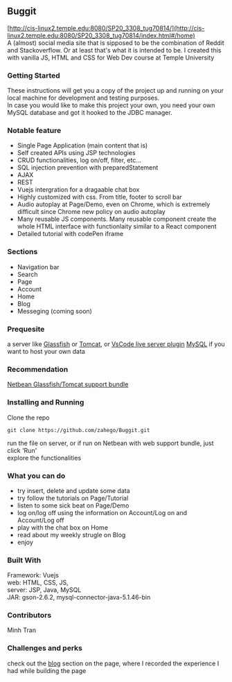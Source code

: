
## Buggit
[http://cis-linux2.temple.edu:8080/SP20_3308_tug70814/](http://cis-linux2.temple.edu:8080/SP20_3308_tug70814/index.html#/home)  
A (almost) social media site that is sipposed to be the combination of Reddit and Stackoverflow. Or at least that's what it is intended to be.
I created this with vanilla JS, HTML and CSS for Web Dev course at Temple University


### Getting Started
These instructions will get you a copy of the project up and running on your local machine for development and testing purposes.  
In case you would like to make this project your own, you need your own MySQL database and got it hooked to the JDBC manager.


### Notable feature
- Single Page Application (main content that is)
- Self created APIs using JSP technologies
- CRUD functionalities, log on/off, filter, etc...
- SQL injection prevention with preparedStatement
- AJAX
- REST
- Vuejs intergration for a dragaable chat box
- Highly customized with css. From title, footer to scroll bar
- Audio autoplay at Page/Demo, even on Chrome, which is extremely difficult since Chrome new policy on audio autoplay
- Many reusable JS components. Many reusable component create the whole HTML interface with functionlaity similar to a React component
- Detailed tutorial with codePen iframe

### Sections
- Navigation bar
- Search 
- Page
- Account
- Home
- Blog
- Messeging (coming soon)


### Prequesite
a server like [Glassfish](https://javaee.github.io/glassfish/) or [Tomcat](http://tomcat.apache.org/), 
or [VsCode live server plugin](https://marketplace.visualstudio.com/items?itemName=ritwickdey.LiveServer)
[MySQL](https://www.mysql.com/products/workbench/) if you want to host your own data


### Recommendation
[Netbean Glassfish/Tomcat support bundle](https://netbeans.org/downloads/8.2/rc/)


### Installing and Running
Clone the repo
```
git clone https://github.com/zahego/Buggit.git
```
run the file on server, or if run on Netbean with web support bundle, just click 'Run'  
explore the functionalities  


### What you can do
- try insert, delete and update some data  
- try follow the tutorials on Page/Tutorial  
- listen to some sick beat on Page/Demo  
- log on/log off using the information on Account/Log on and Account/Log off  
- play with the chat box on Home  
- read about my weekly strugle on Blog
- enjoy


### Built With
Framework: Vuejs  
web: HTML, CSS, JS,  
server: JSP, Java, MySQL  
JAR: gson-2.6.2, mysql-connector-java-5.1.46-bin  


### Contributors
Minh Tran 

### Challenges and perks
check out the [blog](http://cis-linux2.temple.edu:8080/SP20_3308_tug70814/index.html#/blog) section on the page, where I recorded the experience I had while building the page
